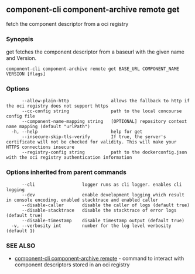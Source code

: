 ## component-cli component-archive remote get

fetch the component descriptor from a oci registry

### Synopsis


get fetches the component descriptor from a baseurl with the given name and Version.


```
component-cli component-archive remote get BASE_URL COMPONENT_NAME VERSION [flags]
```

### Options

```
      --allow-plain-http                allows the fallback to http if the oci registry does not support https
      --cc-config string                path to the local concourse config file
      --component-name-mapping string   [OPTIONAL] repository context name mapping (default "urlPath")
  -h, --help                            help for get
      --insecure-skip-tls-verify        If true, the server's certificate will not be checked for validity. This will make your HTTPS connections insecure
      --registry-config string          path to the dockerconfig.json with the oci registry authentication information
```

### Options inherited from parent commands

```
      --cli                  logger runs as cli logger. enables cli logging
      --dev                  enable development logging which result in console encoding, enabled stacktrace and enabled caller
      --disable-caller       disable the caller of logs (default true)
      --disable-stacktrace   disable the stacktrace of error logs (default true)
      --disable-timestamp    disable timestamp output (default true)
  -v, --verbosity int        number for the log level verbosity (default 1)
```

### SEE ALSO

* [component-cli component-archive remote](component-cli_component-archive_remote.md)	 - command to interact with component descriptors stored in an oci registry

